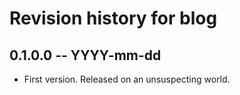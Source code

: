 # Revision history for blog

## 0.1.0.0 -- YYYY-mm-dd

* First version. Released on an unsuspecting world.
